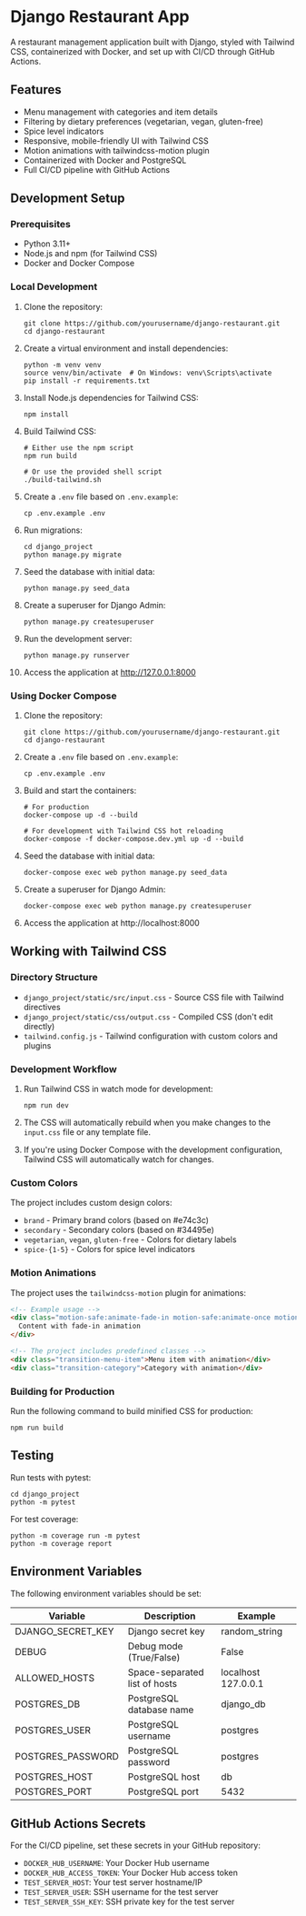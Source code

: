 # Django Restaurant App

A restaurant management application built with Django, styled with Tailwind CSS, containerized with Docker, and set up with CI/CD through GitHub Actions.

## Features

- Menu management with categories and item details
- Filtering by dietary preferences (vegetarian, vegan, gluten-free)
- Spice level indicators 
- Responsive, mobile-friendly UI with Tailwind CSS
- Motion animations with tailwindcss-motion plugin
- Containerized with Docker and PostgreSQL
- Full CI/CD pipeline with GitHub Actions

## Development Setup

### Prerequisites

- Python 3.11+
- Node.js and npm (for Tailwind CSS)
- Docker and Docker Compose

### Local Development

1. Clone the repository:
   ```
   git clone https://github.com/yourusername/django-restaurant.git
   cd django-restaurant
   ```

2. Create a virtual environment and install dependencies:
   ```
   python -m venv venv
   source venv/bin/activate  # On Windows: venv\Scripts\activate
   pip install -r requirements.txt
   ```

3. Install Node.js dependencies for Tailwind CSS:
   ```
   npm install
   ```

4. Build Tailwind CSS:
   ```
   # Either use the npm script
   npm run build
   
   # Or use the provided shell script
   ./build-tailwind.sh
   ```

5. Create a `.env` file based on `.env.example`:
   ```
   cp .env.example .env
   ```

6. Run migrations:
   ```
   cd django_project
   python manage.py migrate
   ```

7. Seed the database with initial data:
   ```
   python manage.py seed_data
   ```

8. Create a superuser for Django Admin:
   ```
   python manage.py createsuperuser
   ```

9. Run the development server:
   ```
   python manage.py runserver
   ```

10. Access the application at http://127.0.0.1:8000

### Using Docker Compose

1. Clone the repository:
   ```
   git clone https://github.com/yourusername/django-restaurant.git
   cd django-restaurant
   ```

2. Create a `.env` file based on `.env.example`:
   ```
   cp .env.example .env
   ```

3. Build and start the containers:
   ```
   # For production
   docker-compose up -d --build
   
   # For development with Tailwind CSS hot reloading
   docker-compose -f docker-compose.dev.yml up -d --build
   ```

4. Seed the database with initial data:
   ```
   docker-compose exec web python manage.py seed_data
   ```

5. Create a superuser for Django Admin:
   ```
   docker-compose exec web python manage.py createsuperuser
   ```

6. Access the application at http://localhost:8000

## Working with Tailwind CSS

### Directory Structure

- `django_project/static/src/input.css` - Source CSS file with Tailwind directives
- `django_project/static/css/output.css` - Compiled CSS (don't edit directly)
- `tailwind.config.js` - Tailwind configuration with custom colors and plugins

### Development Workflow

1. Run Tailwind CSS in watch mode for development:
   ```
   npm run dev
   ```

2. The CSS will automatically rebuild when you make changes to the `input.css` file or any template file.

3. If you're using Docker Compose with the development configuration, Tailwind CSS will automatically watch for changes.

### Custom Colors

The project includes custom design colors:

- `brand` - Primary brand colors (based on #e74c3c)
- `secondary` - Secondary colors (based on #34495e)
- `vegetarian`, `vegan`, `gluten-free` - Colors for dietary labels
- `spice-{1-5}` - Colors for spice level indicators

### Motion Animations

The project uses the `tailwindcss-motion` plugin for animations:

```html
<!-- Example usage -->
<div class="motion-safe:animate-fade-in motion-safe:animate-once motion-safe:animate-duration-500">
  Content with fade-in animation
</div>

<!-- The project includes predefined classes -->
<div class="transition-menu-item">Menu item with animation</div>
<div class="transition-category">Category with animation</div>
```

### Building for Production

Run the following command to build minified CSS for production:

```
npm run build
```

## Testing

Run tests with pytest:

```
cd django_project
python -m pytest
```

For test coverage:

```
python -m coverage run -m pytest
python -m coverage report
```

## Environment Variables

The following environment variables should be set:

| Variable | Description | Example |
|----------|-------------|---------|
| DJANGO_SECRET_KEY | Django secret key | random_string |
| DEBUG | Debug mode (True/False) | False |
| ALLOWED_HOSTS | Space-separated list of hosts | localhost 127.0.0.1 |
| POSTGRES_DB | PostgreSQL database name | django_db |
| POSTGRES_USER | PostgreSQL username | postgres |
| POSTGRES_PASSWORD | PostgreSQL password | postgres |
| POSTGRES_HOST | PostgreSQL host | db |
| POSTGRES_PORT | PostgreSQL port | 5432 |

## GitHub Actions Secrets

For the CI/CD pipeline, set these secrets in your GitHub repository:

- `DOCKER_HUB_USERNAME`: Your Docker Hub username
- `DOCKER_HUB_ACCESS_TOKEN`: Your Docker Hub access token
- `TEST_SERVER_HOST`: Your test server hostname/IP
- `TEST_SERVER_USER`: SSH username for the test server
- `TEST_SERVER_SSH_KEY`: SSH private key for the test server 